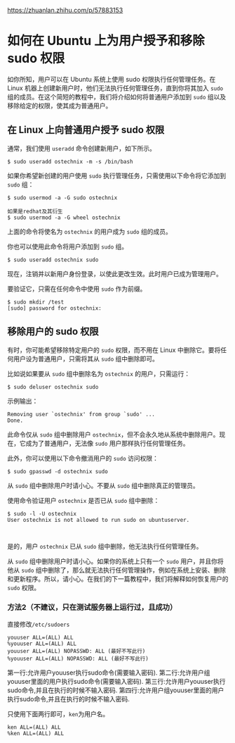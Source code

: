 https://zhuanlan.zhihu.com/p/57883153



# 如何在 Ubuntu 上为用户授予和移除 sudo 权限



如你所知，用户可以在 Ubuntu 系统上使用 sudo 权限执行任何管理任务。在 Linux 机器上创建新用户时，他们无法执行任何管理任务，直到你将其加入 `sudo` 组的成员。在这个简短的教程中，我们将介绍如何将普通用户添加到 `sudo` 组以及移除给定的权限，使其成为普通用户。

## **在 Linux 上向普通用户授予 sudo 权限**

通常，我们使用 `useradd` 命令创建新用户，如下所示。

```text
$ sudo useradd ostechnix -m -s /bin/bash
```

如果你希望新创建的用户使用 `sudo` 执行管理任务，只需使用以下命令将它添加到 `sudo` 组：

```text
$ sudo usermod -a -G sudo ostechnix

如果是redhat及其衍生
$ sudo usermod -a -G wheel ostechnix
```

上面的命令将使名为 `ostechnix` 的用户成为 `sudo` 组的成员。

你也可以使用此命令将用户添加到 `sudo` 组。



```text
$ sudo useradd ostechnix sudo
```



现在，注销并以新用户身份登录，以使此更改生效。此时用户已成为管理用户。

要验证它，只需在任何命令中使用 `sudo` 作为前缀。

```text
$ sudo mkdir /test
[sudo] password for ostechnix:
```



## **移除用户的 sudo 权限**

有时，你可能希望移除特定用户的 `sudo` 权限，而不用在 Linux 中删除它。要将任何用户设为普通用户，只需将其从 `sudo` 组中删除即可。

比如说如果要从 `sudo` 组中删除名为 `ostechnix` 的用户，只需运行：

```text
$ sudo deluser ostechnix sudo
```

示例输出：

```text
Removing user `ostechnix' from group `sudo' ...
Done.
```

此命令仅从 `sudo` 组中删除用户 `ostechnix`，但不会永久地从系统中删除用户。现在，它成为了普通用户，无法像 `sudo` 用户那样执行任何管理任务。

此外，你可以使用以下命令撤消用户的 `sudo` 访问权限：

```text
$ sudo gpasswd -d ostechnix sudo
```

从 `sudo` 组中删除用户时请小心。不要从 `sudo` 组中删除真正的管理员。

使用命令验证用户 `ostechnix` 是否已从 `sudo` 组中删除：

```text
$ sudo -l -U ostechnix
User ostechnix is not allowed to run sudo on ubuntuserver.



```

是的，用户 `ostechnix` 已从 `sudo` 组中删除，他无法执行任何管理任务。

从 `sudo` 组中删除用户时请小心。如果你的系统上只有一个 `sudo` 用户，并且你将他从 `sudo` 组中删除了，那么就无法执行任何管理操作，例如在系统上安装、删除和更新程序。所以，请小心。在我们的下一篇教程中，我们将解释如何恢复用户的 `sudo` 权限。





### 方法2（不建议，只在测试服务器上运行过，且成功）

直接修改`/etc/sudoers`

```
youuser ALL=(ALL) ALL 
%youuser ALL=(ALL) ALL 
youuser ALL=(ALL) NOPASSWD: ALL (最好不写此行)
%youuser ALL=(ALL) NOPASSWD: ALL (最好不写此行)
```



第一行:允许用户youuser执行sudo命令(需要输入密码).
 第二行:允许用户组youuser里面的用户执行sudo命令(需要输入密码).
 第三行:允许用户youuser执行sudo命令,并且在执行的时候不输入密码.
 第四行:允许用户组youuser里面的用户执行sudo命令,并且在执行的时候不输入密码.



只使用下面两行即可，`ken`为用户名。

```
ken ALL=(ALL) ALL 
%ken ALL=(ALL) ALL 
```







